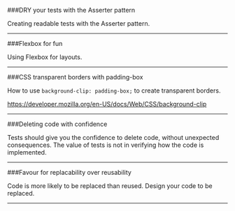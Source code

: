 


###DRY your tests with the Asserter pattern
  
Creating readable tests with the Asserter pattern.

  
---


###Flexbox for fun
  
Using Flexbox for layouts.


---
  
  
###CSS transparent borders with padding-box
  
How to use ```background-clip: padding-box;``` to create transparent borders.
  
  https://developer.mozilla.org/en-US/docs/Web/CSS/background-clip


---


###Deleting code with confidence
  
Tests should give you the confidence to delete code, without unexpected consequences.
The value of tests is not in verifying how the code is implemented.


---


###Favour for replacability over reusability
  
Code is more likely to be replaced than reused. Design your code to be replaced. 


---


